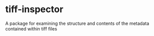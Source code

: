 # tiff-inspector
A package for examining the structure and contents of the metadata contained within tiff files
